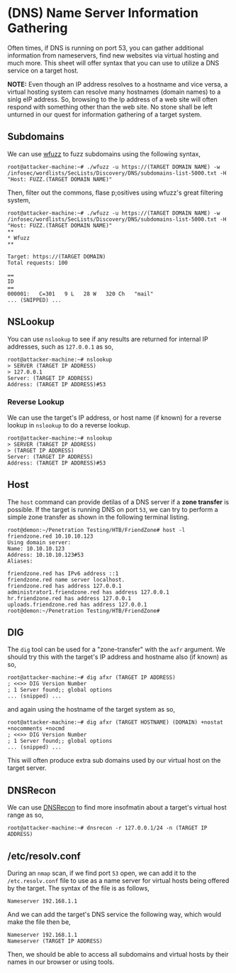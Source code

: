 # (DNS) Name Server Information Gathering
Often times, if DNS is running on port 53, you can gather additional information from nameservers, find new websites via virtual hosting and much more. This sheet will offer syntax that you can use to utilize a DNS service on a target host. 

**NOTE:** Even though an IP address resolves to a hostname and vice versa, a virtual hosting system can resolve many hostnames (domain names) to a sinlg eIP address. So, browsing to the Ip address of a web site will often respond with something other than the web site. No stone shall be left unturned in our quest for information gathering of a target system.
## Subdomains
We can use [wfuzz]() to fuzz subdomains using the following syntax,
```
root@attacker-machine:~# ./wfuzz -u https://(TARGET DOMAIN NAME) -w /infosec/wordlists/SecLists/Discovery/DNS/subdomains-list-5000.txt -H "Host: FUZZ.(TARGET DOMAIN NAME)"
```
Then, filter out the commons, flase p;ositives using wfuzz's great filtering system,
```
root@attacker-machine:~# ./wfuzz -u https://(TARGET DOMAIN NAME) -w /infosec/wordlists/SecLists/Discovery/DNS/subdomains-list-5000.txt -H "Host: FUZZ.(TARGET DOMAIN NAME)"
**
* Wfuzz
**

Target: https://(TARGET DOMAIN)
Total requests: 100

==
ID
==
000001:   C=301   9 L   28 W   320 Ch   "mail"
... (SNIPPED) ...
```

## NSLookup
You can use `nslookup` to see if any results are returned for internal IP addresses, such as `127.0.0.1` as so,
```
root@attacker-machine:~# nslookup
> SERVER (TARGET IP ADDRESS)
> 127.0.0.1
Server: (TARGET IP ADDRESS)
Address: (TARGET IP ADDRESS)#53
```
### Reverse Lookup
We can use the target's IP address, or host name (if known) for a reverse lookup in `nslookup` to do a reverse lookup.
```
root@attacker-machine:~# nslookup
> SERVER (TARGET IP ADDRESS)
> (TARGET IP ADDRESS)
Server: (TARGET IP ADDRESS)
Address: (TARGET IP ADDRESS)#53
```
## Host
The `host` command can provide detilas of a DNS server if a **zone transfer** is possible. If the target is running DNS on port `53`, we can try to perform a simple zone transfer as shown in the following terminal listing.
```
root@demon:~/Penetration Testing/HTB/FriendZone# host -l friendzone.red 10.10.10.123
Using domain server:
Name: 10.10.10.123
Address: 10.10.10.123#53
Aliases: 

friendzone.red has IPv6 address ::1
friendzone.red name server localhost.
friendzone.red has address 127.0.0.1
administrator1.friendzone.red has address 127.0.0.1
hr.friendzone.red has address 127.0.0.1
uploads.friendzone.red has address 127.0.0.1
root@demon:~/Penetration Testing/HTB/FriendZone# 
```
## DIG
The `dig` tool can be used for a "zone-transfer" with the `axfr` argument. We should try this with the target's IP address and hostname also (if known) as so,
```
root@attacker-machine:~# dig afxr (TARGET IP ADDRESS)
; <<>> DIG Version Number
; 1 Server found;; global options
... (snipped) ...
```
and again using the hostname of the target system as so,
```
root@attacker-machine:~# dig afxr (TARGET HOSTNAME) (DOMAIN) +nostat +nocomments +nocmd
; <<>> DIG Version Number
; 1 Server found;; global options
... (snipped) ...
```
This will often produce extra sub domains used by our virtual host on the target server.
## DNSRecon
We can use [DNSRecon](https://github.com/darkoperator/dnsrecon) to find more insofmatin about a target's virtual host range as so,
```
root@attacker-machine:~# dnsrecon -r 127.0.0.1/24 -n (TARGET IP ADDRESS)
```
## /etc/resolv.conf
During an `nmap` scan, if we find port `53` open, we can add it to the `/etc.resolv.conf` file to use as a name server for virtual hosts being offered by the target. The syntax of the file is as follows,
```
Nameserver 192.168.1.1
```
And we can add the target's DNS service the following way, which would make the file then be,
```
Nameserver 192.168.1.1
Nameserver (TARGET IP ADDRESS)
```
Then, we should be able to access all subdomains and virtual hosts by their names in our browser or using tools.
